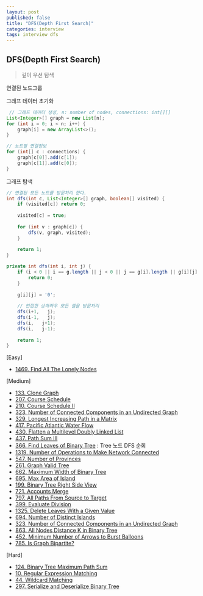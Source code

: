 ```yaml
---
layout: post
published: false
title: "DFS(Depth First Search)"
categories: interview
tags: interview dfs
---
```


## DFS(Depth First Search)
> 깊이 우선 탐색

연결된 노드그룹

그래프 데이터 초기화
```java
 // 그래프 데이터 생성, n: number of nodes, connections: int[][]
List<Integer>[] graph = new List[n];
for (int i = 0; i < n; i++) {
    graph[i] = new ArrayList<>();
}

// 노드별 연결정보
for (int[] c : connections) {
    graph[c[0]].add(c[1]);
    graph[c[1]].add(c[0]);
}
```

그래프 탐색
```java
// 연결된 모든 노드를 방문처리 한다.
int dfs(int c, List<Integer>[] graph, boolean[] visited) {
    if (visited[c]) return 0;
    
    visited[c] = true;
    
    for (int v : graph[c]) {
        dfs(v, graph, visited);
    }
    
    return 1;
}
```

```java
private int dfs(int i, int j) {
    if (i < 0 || i == g.length || j < 0 || j == g[i].length || g[i][j] == '0') {
        return 0;
    }
    
    g[i][j] = '0';
    
    // 인접한 상하좌우 모든 셀을 방문처리
    dfs(i+1,   j); 
    dfs(i-1,   j); 
    dfs(i,   j+1); 
    dfs(i,   j-1);
    
    return 1;
}
```



[Easy]
- [1469. Find All The Lonely Nodes](/interview/2023/05/22/find-all-the-lonely-nodes/)

[Medium]
- [133. Clone Graph](/interview/2023/05/22/clone-graph/)
- [207. Course Schedule](/interview/2023/05/22/course-schedule/)
- [210. Course Schedule II](/interview/2023/05/22/course-schedule-ii/)
- [323. Number of Connected Components in an Undirected Graph](/interview/2023/05/22/number-of-connected-components-in-an-undirected-graph/)
- [329. Longest Increasing Path in a Matrix](/interview/2023/05/22/longest-increasing-path-in-a-matrix/)
- [417. Pacific Atlantic Water Flow](/interview/2023/05/22/pacific-atlantic-water-flow/)
- [430. Flatten a Multilevel Doubly Linked List](/interview/2023/05/22/flatten-a-multilevel-doubly-linked-list/)
- [437. Path Sum III](/interview/2023/05/22/path-sum-iii/)
- [366. Find Leaves of Binary Tree](/interview/2023/05/22/find-leaves-of-binary-tree/) : Tree 노드 DFS 순회
- [1319. Number of Operations to Make Network Connected](/interview/2023/05/22/number-of-operations-to-make-network-connected/)
- [547. Number of Provinces](problems/2023-02-21-number-of-provinces.md)
- [261. Graph Valid Tree](/interview/2023/05/22/graph-valid-tree/)
- [662. Maximum Width of Binary Tree](/interview/2023/05/22/maximum-width-of-binary-tree/)
- [695. Max Area of Island](/interview/2023/05/22/max-area-of-island/)
- [199. Binary Tree Right Side View](/interview/2023/05/22/binary-tree-right-side-view/)
- [721. Accounts Merge](/interview/2023/05/22/accounts-merge/)
- [797. All Paths From Source to Target](/interview/2023/05/22/all-paths-from-source-to-target/)
- [399. Evaluate Division](/interview/2023/05/22/evaluate-division/)
- [1325. Delete Leaves With a Given Value](/interview/2023/05/22/delete-leaves-with-a-given-value/)
- [694. Number of Distinct Islands](/interview/2023/05/22/number-of-distinct-islands/)
- [323. Number of Connected Components in an Undirected Graph](/interview/2023/05/22/number-of-connected-components-in-an-undirected-graph/)
- [863. All Nodes Distance K in Binary Tree](/interview/2023/05/23/all-nodes-distance-k-in-binary-tree/)
- [452. Minimum Number of Arrows to Burst Balloons](/interview/2023/05/30//minimum-number-of-arrows-to-burst-balloons/)
- [785. Is Graph Bipartite?](/interview/2023/05/30//is-graph-bipartite/)

[Hard]
- [124. Binary Tree Maximum Path Sum](/interview/2023/05/22/binary-tree-maximum-path-sum/)
- [10. Regular Expression Matching](/interview/2023/05/22/regular-expression-matching/)
- [44. Wildcard Matching](/interview/2023/05/22/wildcard-matching/)
- [297. Serialize and Deserialize Binary Tree](/interview/2023/05/22/serialize-and-deserialize-binary-tree/)